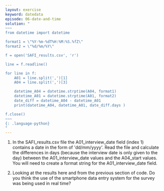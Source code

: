 ```yaml
---
layout: exercise
keyword: datedata
episode: 06-date-and-time
solution: "
~~~
from datetime import datetime

format1 = \"%Y-%m-%dT%H:%M:%S.%fZ\"
format2 = \"%d/%m/%Y\"

f = open('SAFI_results.csv', 'r')

line = f.readline()

for line in f:
    A01 = line.split(',')[1]
    A04 = line.split(',')[3]

    datetime_A04 = datetime.strptime(A04, format1)
    datetime_A01 = datetime.strptime(A01, format2)
    date_diff = datetime_A04 - datetime_A01
    print(datetime_A04, datetime_A01, date_diff.days )

f.close()
~~~
{: .language-python}
"
---
```



1. In the SAFI_results.csv file the A01_interview_date field (index 1) contains a date in the form of 'dd/mm/yyyy'. Read the file and calculate the differences in days (because the interview date is only given to the day) between the A01_interview_date values and the A04_start values. You will need to create a format string for the A01_interview_date field.

2. Looking at the results here and from the previous section of code. Do you think the use of the smartphone data entry system for the survey was being used in real time?
